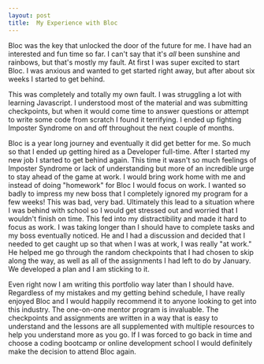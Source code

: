 ```yaml
---
layout: post
title:  My Experience with Bloc
---
```

Bloc was the key that unlocked the door of the future for me. I have had an interested and fun time so far. I can't say that it's *all* been sunshine and rainbows, but that's mostly my fault. At first I was super excited to start Bloc. I was anxious and wanted to get started right away, but after about six weeks I started to get behind.

This was completely and totally my own fault. I was struggling a lot with learning Javascript. I understood most of the material and was submitting checkpoints, but when it would come time to answer questions or attempt to write some code from scratch I found it terrifying. I ended up fighting Imposter Syndrome on and off throughout the next couple of months.

Bloc is a year long journey and eventually it did get better for me. So much so that I ended up getting hired as a Developer full-time. After I started my new job I started to get behind again. This time it wasn't so much feelings of Imposter Syndrome or lack of understanding but more of an incredible urge to stay ahead of the game at work. I would bring work home with me and instead of doing "homework" for Bloc I would focus on work. I wanted so badly to impress my new boss that I completely ignored my program for a few weeks! This was bad, very bad. Ultimately this lead to a situation where I was behind with school so I would get stressed out and worried that I wouldn't finish on time. This fed into my distractibility and made it hard to focus as work. I was taking longer than I should have to complete tasks and my boss eventually noticed. He and I had a discussion and decided that I needed to get caught up so that when I was at work, I was really "at work." He helped me go through the random checkpoints that I had chosen to skip along the way, as well as all of the assignments I had left to do by January. We developed a plan and I am sticking to it.

Even right now I am writing this portfolio way later than I should have. Regardless of my mistakes and my getting behind schedule, I have really enjoyed Bloc and I would happily recommend it to anyone looking to get into this industry. The one-on-one mentor program is invaluable. The checkpoints and assignments are written in a way that is easy to understand and the lessons are all supplemented with multiple resources to help you understand more as you go. If I was forced to go back in time and choose a coding bootcamp or online development school I would definitely make the decision to attend Bloc again.
